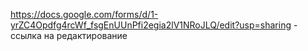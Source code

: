 https://docs.google.com/forms/d/1-yrZC4Opdfg4rcWf_fsgEnUUnPfi2egia2lV1NRoJLQ/edit?usp=sharing - ссылка на редактирование
